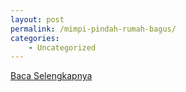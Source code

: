 ```yaml
---
layout: post
permalink: /mimpi-pindah-rumah-bagus/
categories:
    - Uncategorized
---
```


[Baca Selengkapnya](/08)